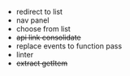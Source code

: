 * redirect to list
* nav panel
* choose from list
* ~~api link consolidate~~
* replace events to function pass
* linter
* ~~extract getItem~~